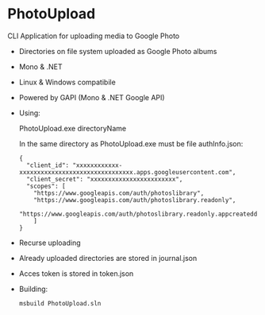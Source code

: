 # PhotoUpload

CLI Application for uploading media to Google Photo

- Directories on file system uploaded as Google Photo albums 
- Mono & .NET
- Linux & Windows compatibile
- Powered by GAPI (Mono & .NET Google API)

- Using:

	PhotoUpload.exe directoryName

	In the same directory as PhotoUpload.exe must be file authInfo.json:

	```
	{
	  "client_id": "xxxxxxxxxxxx-xxxxxxxxxxxxxxxxxxxxxxxxxxxxxxxx.apps.googleusercontent.com",
	  "client_secret": "xxxxxxxxxxxxxxxxxxxxxxxx",
	  "scopes": [
	    "https://www.googleapis.com/auth/photoslibrary",
	    "https://www.googleapis.com/auth/photoslibrary.readonly",
	    "https://www.googleapis.com/auth/photoslibrary.readonly.appcreateddata",
	    ]
	}
	```
	
- Recurse uploading

- Already uploaded directories are stored in journal.json

- Acces token is stored in token.json

- Building:

	`msbuild PhotoUpload.sln`
